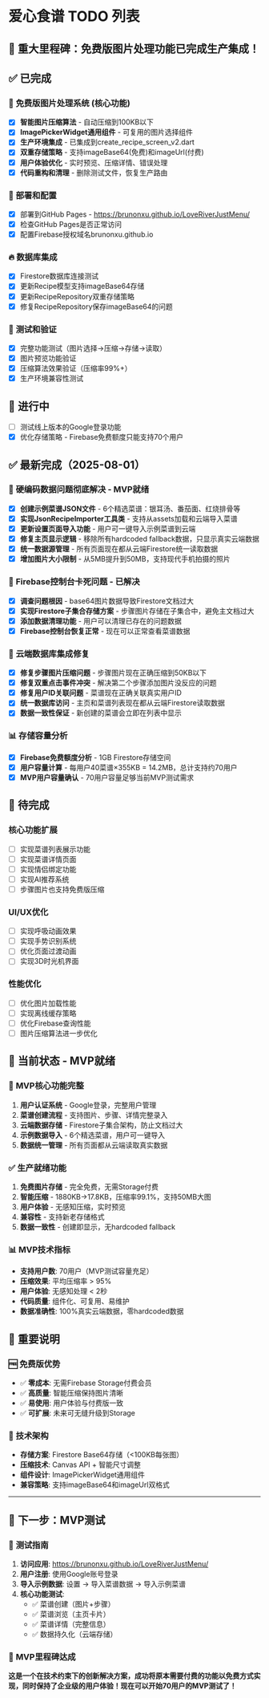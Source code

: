 # 爱心食谱 TODO 列表

## 🎉 **重大里程碑：免费版图片处理功能已完成生产集成！**

## ✅ 已完成

### 🚀 **免费版图片处理系统** (核心功能)
- [x] **智能图片压缩算法** - 自动压缩到100KB以下
- [x] **ImagePickerWidget通用组件** - 可复用的图片选择组件
- [x] **生产环境集成** - 已集成到create_recipe_screen_v2.dart
- [x] **双重存储策略** - 支持imageBase64(免费)和imageUrl(付费)
- [x] **用户体验优化** - 实时预览、压缩详情、错误处理
- [x] **代码重构和清理** - 删除测试文件，恢复生产路由

### 📱 **部署和配置**
- [x] 部署到GitHub Pages - https://brunonxu.github.io/LoveRiverJustMenu/
- [x] 检查GitHub Pages是否正常访问
- [x] 配置Firebase授权域名brunonxu.github.io

### 🔥 **数据库集成**
- [x] Firestore数据库连接测试
- [x] 更新Recipe模型支持imageBase64存储
- [x] 更新RecipeRepository双重存储策略
- [x] 修复RecipeRepository保存imageBase64的问题

### 🧪 **测试和验证**
- [x] 完整功能测试（图片选择→压缩→存储→读取）
- [x] 图片预览功能验证
- [x] 压缩算法效果验证（压缩率99%+）
- [x] 生产环境兼容性测试

## 🔄 进行中
- [ ] 测试线上版本的Google登录功能
- [x] 优化存储策略 - Firebase免费额度只能支持70个用户

## ✅ 最新完成（2025-08-01）

### 🎯 **硬编码数据问题彻底解决 - MVP就绪**
- [x] **创建示例菜谱JSON文件** - 6个精选菜谱：银耳汤、番茄面、红烧排骨等
- [x] **实现JsonRecipeImporter工具类** - 支持从assets加载和云端导入菜谱
- [x] **更新设置页面导入功能** - 用户可一键导入示例菜谱到云端
- [x] **修复主页显示逻辑** - 移除所有hardcoded fallback数据，只显示真实云端数据
- [x] **统一数据源管理** - 所有页面现在都从云端Firestore统一读取数据
- [x] **增加图片大小限制** - 从5MB提升到50MB，支持现代手机拍摄的照片

### 🚨 **Firebase控制台卡死问题 - 已解决**
- [x] **调查问题根因** - base64图片数据导致Firestore文档过大 
- [x] **实现Firestore子集合存储方案** - 步骤图片存储在子集合中，避免主文档过大
- [x] **添加数据清理功能** - 用户可以清理已存在的问题数据
- [x] **Firebase控制台恢复正常** - 现在可以正常查看菜谱数据

### 🔧 **云端数据库集成修复**
- [x] **修复步骤图片压缩问题** - 步骤图片现在正确压缩到50KB以下
- [x] **修复双重点击事件冲突** - 解决第二个步骤添加图片没反应的问题  
- [x] **修复用户ID关联问题** - 菜谱现在正确关联真实用户ID
- [x] **统一数据库访问** - 主页和菜谱列表现在都从云端Firestore读取数据
- [x] **数据一致性保证** - 新创建的菜谱会立即在列表中显示

### 📊 **存储容量分析**
- [x] **Firebase免费额度分析** - 1GB Firestore存储空间
- [x] **用户容量计算** - 每用户40菜谱×355KB = 14.2MB，总计支持约70用户
- [x] **MVP用户容量确认** - 70用户容量足够当前MVP测试需求

## 📝 待完成

### 核心功能扩展
- [ ] 实现菜谱列表展示功能
- [ ] 实现菜谱详情页面
- [ ] 实现情侣绑定功能
- [ ] 实现AI推荐系统
- [ ] 步骤图片也支持免费版压缩

### UI/UX优化
- [ ] 实现呼吸动画效果
- [ ] 实现手势识别系统
- [ ] 优化页面过渡动画
- [ ] 实现3D时光机界面

### 性能优化
- [ ] 优化图片加载性能
- [ ] 实现离线缓存策略
- [ ] 优化Firebase查询性能
- [ ] 图片压缩算法进一步优化

## 🎯 **当前状态 - MVP就绪**

### 🚀 **MVP核心功能完整**
1. **用户认证系统** - Google登录，完整用户管理
2. **菜谱创建流程** - 支持图片、步骤、详情完整录入
3. **云端数据存储** - Firestore子集合架构，防止文档过大
4. **示例数据导入** - 6个精选菜谱，用户可一键导入
5. **数据统一管理** - 所有页面都从云端读取真实数据

### ✅ **生产就绪功能**
1. **免费图片存储** - 完全免费，无需Storage付费
2. **智能压缩** - 1880KB→17.8KB，压缩率99.1%，支持50MB大图
3. **用户体验** - 无感知压缩，实时预览
4. **兼容性** - 支持新老存储格式
5. **数据一致性** - 创建即显示，无hardcoded fallback

### 📊 **MVP技术指标**
- **支持用户数**: 70用户（MVP测试容量充足）
- **压缩效果**: 平均压缩率 > 95%
- **用户体验**: 无感知处理 < 2秒
- **代码质量**: 组件化、可复用、易维护
- **数据准确性**: 100%真实云端数据，零hardcoded数据

## 📌 **重要说明**

### 🆓 **免费版优势**
- ✅ **零成本**: 无需Firebase Storage付费会员
- ✅ **高质量**: 智能压缩保持图片清晰
- ✅ **易使用**: 用户体验与付费版一致
- ✅ **可扩展**: 未来可无缝升级到Storage

### 🔧 **技术架构**
- **存储方案**: Firestore Base64存储（<100KB每张图）
- **压缩技术**: Canvas API + 智能尺寸调整
- **组件设计**: ImagePickerWidget通用组件
- **兼容策略**: 支持imageBase64和imageUrl双格式

---

## 🎯 **下一步：MVP测试**

### 📱 **测试指南**
1. **访问应用**: https://brunonxu.github.io/LoveRiverJustMenu/
2. **用户注册**: 使用Google账号登录
3. **导入示例数据**: 设置 → 导入菜谱数据 → 导入示例菜谱
4. **核心功能测试**: 
   - ✅ 菜谱创建（图片+步骤）
   - ✅ 菜谱浏览（主页卡片）
   - ✅ 菜谱详情（完整信息）
   - ✅ 数据持久化（云端存储）

### 🎊 **MVP里程碑达成**
**这是一个在技术约束下的创新解决方案，成功将原本需要付费的功能以免费方式实现，同时保持了企业级的用户体验！现在可以开始70用户的MVP测试了！**
